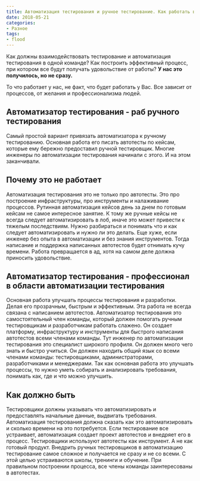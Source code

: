 ```yaml
---
title: Автоматизация тестирования и ручное тестирование. Как работать вместе
date: 2018-05-21
categories:
- Разное
tags:
- flood
---
```

Как должны взаимодействовать тестирование и автоматизация тестирования в одной команде? Как построить эффективный процесс, при котором все будут получать удовольствие от работы? **У нас это получилось, но не сразу.**

То что работает у нас, не факт, что будет работать у Вас. Все зависит от процессов, от желания и профессионализма людей.

## Автоматизатор тестирования - раб ручного тестирования
Самый простой вариант привязать автоматизатора к ручному тестированию. 
Основная работа его писать автотесты по кейсам, которые ему бережно предоставил ручной тестировщик. Многие инженеры по автоматизации тестирования начинали с этого. И на этом заканчивали.

## Почему это не работает
Автоматизация тестирования это не только про автотесты. Это про построение инфраструктуры, про инструменты и налаживание процессов.
Рутинная автоматизация кейсов день за днем по готовым кейсам не самое интересное занятие. К тому же ручные кейсы не всегда следует автоматизировать в лоб, иначе это может привести к тяжелым последствиям. Нужно разбираться и понимать что и как следует автоматизировать и нужно ли это делать.
Еще хуже, если инженер без опыта в автоматизации и без знания инструментов. Тогда написание и поддержка написанных автотестов будет отнимать кучу времени. Работа превращается в ад, хотя на самом деле должна приносить удовольствие.

## Автоматизатор тестирования - профессионал в области автоматизации тестирования
Основная работа улучшать процессы тестирования и разработки. Делая его прозрачным, быстрым и эффективным. Эта работа не всегда связана с написанием автотестов. 
Автоматизатор тестирования это самостоятельный член команды, который должен помогать ручным тестировщикам и разработчикам работать слажено. Он создает платформу, инфраструктуру и инструменты для быстрого написания автотестов всеми членами команды.
 Тут инженер по автоматизации тестирования это специалист широкого профиля. Он должен много чего знать и быстро учиться. Он должен находить общий язык со всеми членами команды: тестировщиками, администраторами, разработчиками и менеджерами. Так как основная работа это улучшать процессы, то нужно уметь собирать и анализировать требования, понимать как, где и что можно улучшить. 

## Как должно быть
Тестировщики должны указывать что автоматизировать и предоставлять начальные данные, выдвигать требования. Автоматизация тестирования должна сказать как это автоматизировать и сколько времени на это потребуется. Если тестирование все устраивает, автоматизация создает проект автотестов и внедряет его в процесс.
Тестировщики используют автотесты как инструмент. А не как готовый продукт. Внедрить ручных тестировщиков в автоматизацию тестирование самое сложное и получается не сразу и не со всеми. С этой целью устраиваются школы, тренинги и обучение. 
При правильном построении процесса, все члены команды заинтересованы в автотестах. 




 



